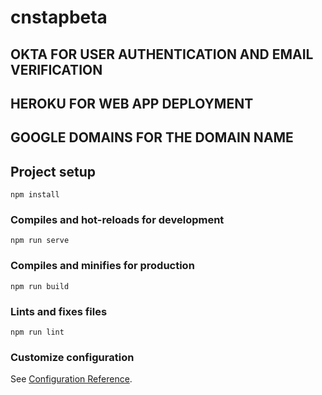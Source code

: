 # cnstapbeta

## OKTA FOR USER AUTHENTICATION AND EMAIL VERIFICATION

## HEROKU FOR WEB APP DEPLOYMENT

## GOOGLE DOMAINS FOR THE DOMAIN NAME

## Project setup
```
npm install
```

### Compiles and hot-reloads for development
```
npm run serve
```

### Compiles and minifies for production
```
npm run build
```

### Lints and fixes files
```
npm run lint
```

### Customize configuration
See [Configuration Reference](https://cli.vuejs.org/config/).
